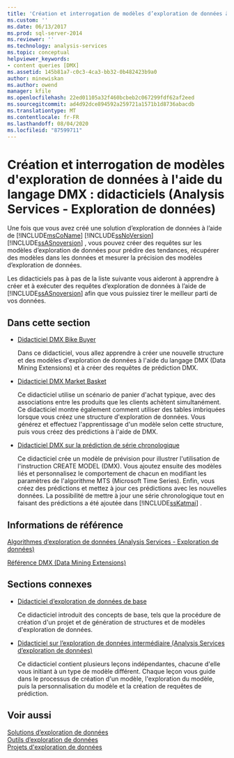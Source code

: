 ```yaml
---
title: 'Création et interrogation de modèles d’exploration de données à l’aide de DMX : didacticiels (Analysis Services-exploration de données) | Microsoft Docs'
ms.custom: ''
ms.date: 06/13/2017
ms.prod: sql-server-2014
ms.reviewer: ''
ms.technology: analysis-services
ms.topic: conceptual
helpviewer_keywords:
- content queries [DMX]
ms.assetid: 145b81a7-c0c3-4ca3-bb32-0b482423b9a0
author: minewiskan
ms.author: owend
manager: kfile
ms.openlocfilehash: 22ed01105a32f460bcbeb2c067299fdf62af2eed
ms.sourcegitcommit: ad4d92dce894592a259721a1571b1d8736abacdb
ms.translationtype: MT
ms.contentlocale: fr-FR
ms.lasthandoff: 08/04/2020
ms.locfileid: "87599711"
---
```

# <a name="creating-and-querying-data-mining-models-with-dmx-tutorials-analysis-services---data-mining"></a>Création et interrogation de modèles d'exploration de données à l'aide du langage DMX : didacticiels (Analysis Services - Exploration de données)
  Une fois que vous avez créé une solution d’exploration de données à l’aide de [!INCLUDE[msCoName](../includes/msconame-md.md)] [!INCLUDE[ssNoVersion](../includes/ssnoversion-md.md)] [!INCLUDE[ssASnoversion](../includes/ssasnoversion-md.md)] , vous pouvez créer des requêtes sur les modèles d’exploration de données pour prédire des tendances, récupérer des modèles dans les données et mesurer la précision des modèles d’exploration de données.  
  
 Les didacticiels pas à pas de la liste suivante vous aideront à apprendre à créer et à exécuter des requêtes d’exploration de données à l’aide de [!INCLUDE[ssASnoversion](../includes/ssasnoversion-md.md)] afin que vous puissiez tirer le meilleur parti de vos données.  
  
## <a name="in-this-section"></a>Dans cette section  
  
-   [Didacticiel DMX Bike Buyer](../../2014/tutorials/bike-buyer-dmx-tutorial.md)  
  
     Dans ce didacticiel, vous allez apprendre à créer une nouvelle structure et des modèles d'exploration de données  à l'aide du langage DMX (Data Mining Extensions) et à créer des requêtes de prédiction DMX.  
  
-   [Didacticiel DMX Market Basket](../../2014/tutorials/market-basket-dmx-tutorial.md)  
  
     Ce didacticiel utilise un scénario de panier d'achat typique, avec des associations entre les produits que les clients achètent simultanément. Ce didacticiel montre également comment utiliser des tables imbriquées lorsque vous créez une structure d'exploration de données. Vous générez et effectuez l'apprentissage d'un modèle selon cette structure, puis vous créez des prédictions à l'aide de DMX.  
  
-   [Didacticiel DMX sur la prédiction de série chronologique](../../2014/tutorials/time-series-prediction-dmx-tutorial.md)  
  
     Ce didacticiel crée un modèle de prévision pour illustrer l'utilisation de l'instruction CREATE MODEL (DMX). Vous ajoutez ensuite des modèles liés et personnalisez le comportement de chacun en modifiant les paramètres de l'algorithme MTS (Microsoft Time Series). Enfin, vous créez des prédictions et mettez à jour ces prédictions avec les nouvelles données. La possibilité de mettre à jour une série chronologique tout en faisant des prédictions a été ajoutée dans [!INCLUDE[ssKatmai](../includes/sskatmai-md.md)] .  
  
## <a name="reference"></a>Informations de référence  
 [Algorithmes d’exploration de données &#40;Analysis Services - Exploration de données&#41;](../../2014/analysis-services/data-mining/data-mining-algorithms-analysis-services-data-mining.md)  
  
 [Référence DMX &#40;Data Mining Extensions&#41;](/sql/dmx/data-mining-extensions-dmx-reference)  
  
## <a name="related-sections"></a>Sections connexes  
  
-   [Didacticiel d’exploration de données de base](../../2014/tutorials/basic-data-mining-tutorial.md)  
  
     Ce didacticiel introduit des concepts de base, tels que la procédure de création d'un projet et de génération de structures et de modèles d'exploration de données.  
  
-   [Didacticiel sur l’exploration de données intermédiaire &#40;Analysis Services d’exploration de données&#41;](../../2014/tutorials/intermediate-data-mining-tutorial-analysis-services-data-mining.md)  
  
     Ce didacticiel contient plusieurs leçons indépendantes, chacune d'elle vous initiant à un type de modèle différent. Chaque leçon vous guide dans le processus de création d'un modèle, l'exploration du modèle, puis la personnalisation du modèle et la création de requêtes de prédiction.  
  
## <a name="see-also"></a>Voir aussi  
 [Solutions d’exploration de données](../../2014/analysis-services/data-mining/data-mining-solutions.md)   
 [Outils d’exploration de données](../../2014/analysis-services/data-mining/data-mining-tools.md)   
 [Projets d'exploration de données](../../2014/analysis-services/data-mining/data-mining-projects.md)  
  
  
